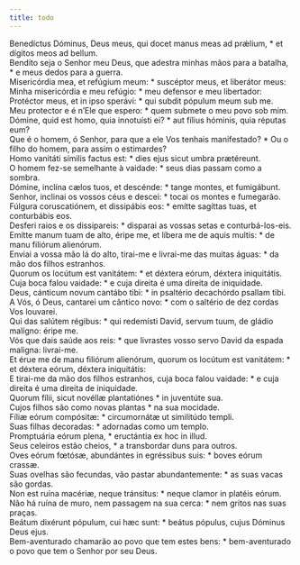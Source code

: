 ```yaml
---
title: todo
---
```

<div class="dropcap text-justify">Benedíctus Dóminus, Deus meus, qui docet manus meas ad prǽlium, * et dígitos meos ad bellum.</div>
<div class="dropcap text-justify">Bendito seja o Senhor meu Deus, que adestra minhas mãos para a batalha, * e meus dedos para a guerra.</div>
<div class="text-justify">Misericórdia mea, et refúgium meum: * suscéptor meus, et liberátor meus:</div>
<div class="text-justify">Minha misericórdia e meu refúgio: * meu defensor e meu libertador:</div>
<div class="text-justify">Protéctor meus, et in ipso sperávi: * qui subdit pópulum meum sub me.</div>
<div class="text-justify">Meu protector e é n’Ele que espero: * quem submete o meu povo sob mim.</div>
<div class="text-justify">Dómine, quid est homo, quia innotuísti ei? * aut fílius hóminis, quia réputas eum?</div>
<div class="text-justify">Que é o homem, ó Senhor, para que a ele Vos tenhais manifestado? * Ou o filho do homem, para assim o estimardes?</div>
<div class="text-justify">Homo vanitáti símilis factus est: * dies ejus sicut umbra prætéreunt.</div>
<div class="text-justify">O homem fez-se semelhante à vaidade: * seus dias passam como a sombra.</div>
<div class="text-justify">Dómine, inclína cælos tuos, et descénde: * tange montes, et fumigábunt.</div>
<div class="text-justify">Senhor, inclinai os vossos céus e descei: * tocai os montes e fumegarão.</div>
<div class="text-justify">Fúlgura coruscatiónem, et dissipábis eos: * emítte sagíttas tuas, et conturbábis eos.</div>
<div class="text-justify">Desferi raios e os dissipareis: * disparai as vossas setas e conturbá-los-eis.</div>
<div class="text-justify">Emítte manum tuam de alto, éripe me, et líbera me de aquis multis: * de manu filiórum alienórum.</div>
<div class="text-justify">Enviai a vossa mão lá do alto, tirai-me e livrai-me das muitas águas: * da mão dos filhos estranhos.</div>
<div class="text-justify">Quorum os locútum est vanitátem: * et déxtera eórum, déxtera iniquitátis.</div>
<div class="text-justify">Cuja boca falou vaidade: * e cuja direita é uma direita de iniquidade.</div>
<div class="text-justify">Deus, cánticum novum cantábo tibi: * in psaltério decachórdo psallam tibi.</div>
<div class="text-justify">A Vós, ó Deus, cantarei um cântico novo: * com o saltério de dez cordas Vos louvarei.</div>
<div class="text-justify">Qui das salútem régibus: * qui redemísti David, servum tuum, de gládio malígno: éripe me.</div>
<div class="text-justify">Vós que dais saúde aos reis: * que livrastes vosso servo David da espada maligna: livrai-me.</div>
<div class="text-justify">Et érue me de manu filiórum alienórum, quorum os locútum est vanitátem: * et déxtera eórum, déxtera iniquitátis:</div>
<div class="text-justify">E tirai-me da mão dos filhos estranhos, cuja boca falou vaidade: * e cuja direita é uma direita de iniquidade.</div>
<div class="text-justify">Quorum fílii, sicut novéllæ plantatiónes * in juventúte sua.</div>
<div class="text-justify">Cujos filhos são como novas plantas * na sua mocidade.</div>
<div class="text-justify">Fíliæ eórum compósitæ: * circumornátæ ut similitúdo templi.</div>
<div class="text-justify">Suas filhas decoradas: * adornadas como um templo.</div>
<div class="text-justify">Promptuária eórum plena, * eructántia ex hoc in illud.</div>
<div class="text-justify">Seus celeiros estão cheios, * a transbordar duns para outros.</div>
<div class="text-justify">Oves eórum fœtósæ, abundántes in egréssibus suis: * boves eórum crassæ.</div>
<div class="text-justify">Suas ovelhas são fecundas, vão pastar abundantemente: * as suas vacas são gordas.</div>
<div class="text-justify">Non est ruína macériæ, neque tránsitus: * neque clamor in platéis eórum.</div>
<div class="text-justify">Não há ruína de muro, nem passagem na sua cerca: * nem gritos nas suas praças.</div>
<div class="text-justify">Beátum dixérunt pópulum, cui hæc sunt: * beátus pópulus, cujus Dóminus Deus ejus.</div>
<div class="text-justify">Bem-aventurado chamarão ao povo que tem estes bens: * bem-aventurado o povo que tem o Senhor por seu Deus.</div>
